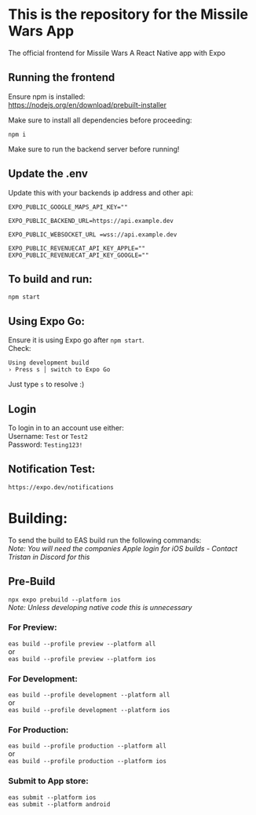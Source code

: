 # This is the repository for the Missile Wars App
The official frontend for Missile Wars 
A React Native app with Expo

## Running the frontend

Ensure npm is installed: <br />
https://nodejs.org/en/download/prebuilt-installer

Make sure to install all dependencies before proceeding: <br />
```
npm i
```

Make sure to run the backend server before running!

## Update the .env
Update this with your backends ip address and other api:
```
EXPO_PUBLIC_GOOGLE_MAPS_API_KEY=""

EXPO_PUBLIC_BACKEND_URL=https://api.example.dev

EXPO_PUBLIC_WEBSOCKET_URL =wss://api.example.dev

EXPO_PUBLIC_REVENUECAT_API_KEY_APPLE=""
EXPO_PUBLIC_REVENUECAT_API_KEY_GOOGLE=""
```

## To build and run:

```
npm start
```

## Using Expo Go:
Ensure it is using Expo go after `npm start`. <br />
Check: <br />
```
Using development build
› Press s │ switch to Expo Go
```
Just type `s` to resolve :)

## Login 
To login in to an account use either: <br />
Username: `Test` or `Test2` <br />
Password: `Testing123!` <br />


## Notification Test:
```
https://expo.dev/notifications
```

# Building:
To send the build to EAS build run the following commands: <br />
*Note: You will need the companies Apple login for iOS builds - Contact Tristan in Discord for this*
## Pre-Build
`npx expo prebuild --platform ios`  <br />
*Note: Unless developing native code this is unnecessary*  <br />

### For Preview:
`eas build --profile preview --platform all` <br />
or <br />
`eas build --profile preview --platform ios` <br />

### For Development:
`eas build --profile development --platform all` <br />
or <br />
`eas build --profile development --platform ios` <br />

### For Production:
`eas build --profile production --platform all` <br />
or <br />
`eas build --profile production --platform ios` <br />

### Submit to App store:
`eas submit --platform ios` <br />
`eas submit --platform android` <br />